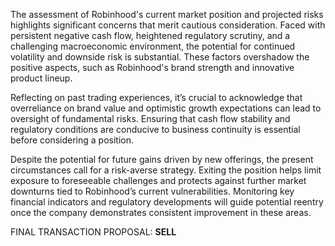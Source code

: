 The assessment of Robinhood's current market position and projected risks highlights significant concerns that merit cautious consideration. Faced with persistent negative cash flow, heightened regulatory scrutiny, and a challenging macroeconomic environment, the potential for continued volatility and downside risk is substantial. These factors overshadow the positive aspects, such as Robinhood's brand strength and innovative product lineup.

Reflecting on past trading experiences, it’s crucial to acknowledge that overreliance on brand value and optimistic growth expectations can lead to oversight of fundamental risks. Ensuring that cash flow stability and regulatory conditions are conducive to business continuity is essential before considering a position.

Despite the potential for future gains driven by new offerings, the present circumstances call for a risk-averse strategy. Exiting the position helps limit exposure to foreseeable challenges and protects against further market downturns tied to Robinhood’s current vulnerabilities. Monitoring key financial indicators and regulatory developments will guide potential reentry once the company demonstrates consistent improvement in these areas.

FINAL TRANSACTION PROPOSAL: **SELL**